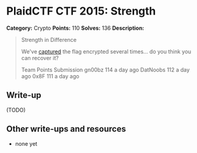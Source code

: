 # PlaidCTF CTF 2015: Strength

**Category:** Crypto
**Points:** 110
**Solves:** 136
**Description:**

> Strength in Difference
> 
> We've [captured](http://play.plaidctf.com/files/captured_827a1815859149337d928a8a2c88f89f) the flag encrypted several times... do you think you can recover it?
> 
> 
> 
> Team	Points	Submission
> gn00bz	114	a day ago
> DatNoobs	112	a day ago
> 0x8F	111	a day ago

## Write-up

(TODO)

## Other write-ups and resources

* none yet